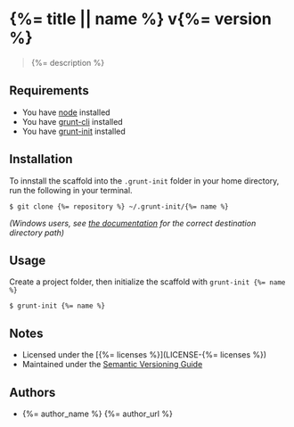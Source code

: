 # {%= title || name %} v{%= version %}

> {%= description %}

## Requirements

* You have [node](http://nodejs.org) installed
* You have [grunt-cli](http://gruntjs.com/getting-started) installed
* You have [grunt-init](http://gruntjs.com/project-scaffolding) installed

## Installation

To innstall the scaffold into the `.grunt-init` folder in your home directory, run the following in your terminal.

```
$ git clone {%= repository %} ~/.grunt-init/{%= name %}
```

_(Windows users, see [the documentation](http://gruntjs.com/project-scaffolding#installing-templates) for the correct destination directory path)_

## Usage

Create a project folder, then initialize the scaffold with `grunt-init {%= name %}`

```
$ grunt-init {%= name %}
```

## Notes

* Licensed under the [{%= licenses %}](LICENSE-{%= licenses %})
* Maintained under the [Semantic Versioning Guide](http://semver.org)

## Authors

* {%= author_name %} {%= author_url %}

